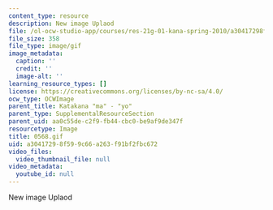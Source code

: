 ```yaml
---
content_type: resource
description: New image Uplaod
file: /ol-ocw-studio-app/courses/res-21g-01-kana-spring-2010/a30417298f599c66a263f91bf2fbc672_0568.gif
file_size: 358
file_type: image/gif
image_metadata:
  caption: ''
  credit: ''
  image-alt: ''
learning_resource_types: []
license: https://creativecommons.org/licenses/by-nc-sa/4.0/
ocw_type: OCWImage
parent_title: Katakana "ma" - "yo"
parent_type: SupplementalResourceSection
parent_uid: aa0c55de-c2f9-fb44-cbc0-be9af9de347f
resourcetype: Image
title: 0568.gif
uid: a3041729-8f59-9c66-a263-f91bf2fbc672
video_files:
  video_thumbnail_file: null
video_metadata:
  youtube_id: null
---
```

New image Uplaod